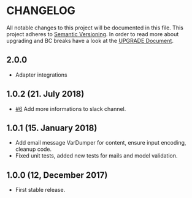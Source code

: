 # CHANGELOG

All notable changes to this project will be documented in this file. This project adheres to [Semantic Versioning](http://semver.org/).
In order to read more about upgrading and BC breaks have a look at the [UPGRADE Document](UPGRADE.md).

## 2.0.0

+ Adapter integrations

## 1.0.2 (21. July 2018)

+ [#6](https://github.com/luyadev/luya-module-errorapi/issues/6) Add more informations to slack channel.

## 1.0.1 (15. January 2018)

+ Add email message VarDumper for content, ensure input encoding, cleanup code.
+ Fixed unit tests, added new tests for mails and model validation.

## 1.0.0 (12, December 2017)

+ First stable release.
